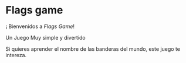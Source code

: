# Flags game
¡ Bienvenidos a  *Flags Game*!

Un Juego Muy simple y divertido

Si quieres aprender el nombre de las banderas del mundo, este juego te intereza.
